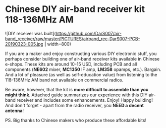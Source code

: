 # Chinese DIY air-band receiver kit 118-136MHz AM

![DIY receiver was built](https://github.com/DarS007/air-band_receiver/raw/master/PICTURES/airband_rec-DarS007-PCB-20190323-005.jpg | width=800)

If you are a maker and enjoy constructing various DIY electronic stuff, you perhaps consider building one of air-band receiver kits available in Chinese e-shops. These kits are around 10-15 USD, including PCB and all components (**NE602** mixer, **MC1350** IF amp, **LM358** opamps, etc.). Bargain. And a lot of pleasure (as well as self-education value) from listening to the 118-136MHz AM band not available on commercial radios.

Be aware, however, that the kit is **more difficult to assemble than you might think**. Attached guide summarizes our experience with this DIY air-band receiver and includes some enhancements. Enjoy! Happy building! And don't forget - apart from the radio receiver, you **NEED a decent antenna**!

PS. Big thanks to Chinese makers who produce these affordable kits!
